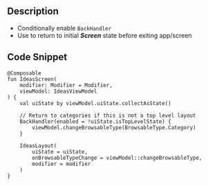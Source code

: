 ## Description

- Conditionally enable `BackHandler` 
- Use to return to initial ***Screen*** state before exiting app/screen

## Code Snippet

```
@Composable
fun IdeasScreen(
    modifier: Modifier = Modifier,
    viewModel: IdeasViewModel
) {
    val uiState by viewModel.uiState.collectAsState()

    // Return to categories if this is not a top level layout
    BackHandler(enabled = !uiState.isTopLevelState) {
        viewModel.changeBrowsableType(BrowsableType.Category)
    }

    IdeasLayout(
        uiState = uiState,
        onBrowsableTypeChange = viewModel::changeBrowsableType,
        modifier = modifier
    )
}
```